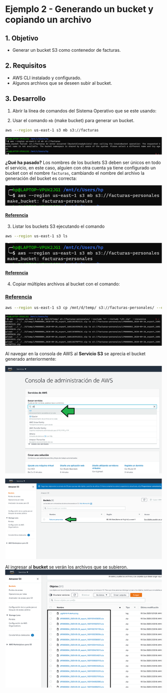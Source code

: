 # Ejemplo 2 - Generando un bucket y copiando un archivo

## 1. Objetivo 
- Generar un bucket S3 como contenedor de facturas.

## 2. Requisitos 
- AWS CLI instalado y configurado.
- Algunos archivos que se deseen subir al bucket.


## 3. Desarrollo 

1. Abrir la línea de comandos del Sistema Operativo que se este usando:

2. Usar el comando  `mb` (make bucket) para generar un bucket.
```sh
aws --region us-east-1 s3 mb s3://facturas
```
<img src="img/creacionbucketfallido.png"><img>

**¿Qué ha pasado?** Los nombres de los buckets S3 deben ser únicos en todo el servicio, en este caso, alguien con otra cuenta ya tiene configurado un bucket con el nombre `facturas`, cambiando el nombre del archivo la generación del 
bucket es correcta: 

<img src="img/bucket-created-done.png"><img>

#### [Referencia](https://awscli.amazonaws.com/v2/documentation/api/latest/reference/s3/mb.html)

3. Listar los buckets S3 ejecutando el comando 
```bash
aws --region us-east-1 s3 ls
```

<img src="img/listar buckets.png"><img>

#### [Referencia](https://awscli.amazonaws.com/v2/documentation/api/latest/reference/s3/ls.html)

4. Copiar múltiples archivos al bucket con el comando:

### [Referencia](https://docs.aws.amazon.com/cli/latest/reference/s3/cp.html)


```bash
aws --region us-east-1 s3 cp /mnt/d/temp/ s3://facturas-personales/ --exclude "*" --include "LP*.zip" --recursive
```

<img src="img/subir-multiples-archivos.png"><img>

Al navegar en la consola de AWS al  **Servicio S3** se aprecia el bucket generado anteriormente:

<img src="img/b1129b066999b324d197ae15ca6042a2.png"><img>

<img src="img/lista de buckets.png"><img>

Al ingresar al **bucket** se verán los archivos que se subieron.
<img src="img/files-uploaded.png"><img>



